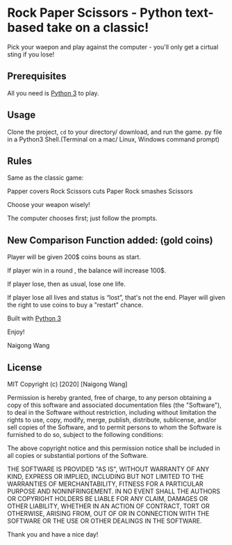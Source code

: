 #  Rock Paper Scissors - Python text-based take on a classic!

Pick your waepon and play against the computer -  you'll only get a cirtual sting if you lose!

## Prerequisites

All you need is [Python 3](https://www.python.org/) to play. 

## Usage
Clone the project, <code>cd</code> to your directory/ download, and run the game. py file in a Python3 Shell.(Terminal on a mac/ Linux, Windows command prompt) 

## Rules
Same as the classic game:

Papper covers Rock   Scissors cuts Paper   Rock smashes Scissors 

Choose your weapon wisely!

The computer chooses first; just follow the prompts. 

## New Comparison Function added: (gold coins)
Player will be given 200$ coins bouns as start.

If player win in a round , the balance will increase 100$.

If player lose, then as usual, lose one life. 

If player lose all lives and status is “lost”, that's not the end. Player will given the right to use coins to buy a "restart" chance. 



Built with [Python 3](https://wiki.python.org/moin/BeginnersGuide)

Enjoy!

Naigong Wang
## License
MIT
Copyright (c) [2020] [Naigong Wang]

Permission is hereby granted, free of charge, to any person obtaining a copy
of this software and associated documentation files (the "Software"), to deal
in the Software without restriction, including without limitation the rights
to use, copy, modify, merge, publish, distribute, sublicense, and/or sell
copies of the Software, and to permit persons to whom the Software is
furnished to do so, subject to the following conditions:

The above copyright notice and this permission notice shall be included in all
copies or substantial portions of the Software.

THE SOFTWARE IS PROVIDED "AS IS", WITHOUT WARRANTY OF ANY KIND, EXPRESS OR
IMPLIED, INCLUDING BUT NOT LIMITED TO THE WARRANTIES OF MERCHANTABILITY,
FITNESS FOR A PARTICULAR PURPOSE AND NONINFRINGEMENT. IN NO EVENT SHALL THE
AUTHORS OR COPYRIGHT HOLDERS BE LIABLE FOR ANY CLAIM, DAMAGES OR OTHER
LIABILITY, WHETHER IN AN ACTION OF CONTRACT, TORT OR OTHERWISE, ARISING FROM,
OUT OF OR IN CONNECTION WITH THE SOFTWARE OR THE USE OR OTHER DEALINGS IN THE
SOFTWARE.

Thank you and have a nice day!

